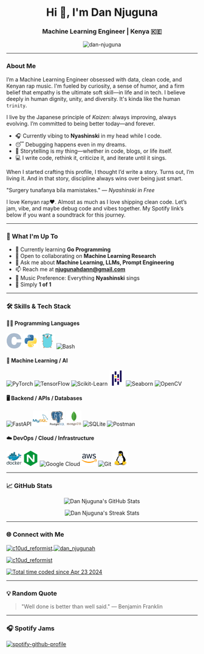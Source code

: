 <h1 align="center">Hi 👋, I'm Dan Njuguna</h1>
<h3 align="center">Machine Learning Engineer | Kenya 🇰🇪</h3>

<p align="center">
  <img src="https://komarev.com/ghpvc/?username=dan-njuguna&label=Profile%20views&color=0e75b6&style=flat" alt="dan-njuguna" />
</p>

---

<h3 align="left">About Me</h3>

<p>
  I’m a Machine Learning Engineer obsessed with data, clean code, and Kenyan rap music. I'm fueled by curiosity, a sense of humor, and a firm belief that empathy is the ultimate soft skill—in life and in tech. I believe deeply in human dignity, unity, and diversity. It's kinda like the human <code>trinity</code>.
</p>

<p>
  I live by the Japanese principle of <em>Kaizen</em>: always improving, always evolving. I’m committed to being better today—and forever.
</p>

<ul>
  <li>🎧 Currently vibing to <strong>Nyashinski</strong> in my head while I code.</li>
  <li>😴 Debugging happens even in my dreams.</li>
  <li>📝 Storytelling is my thing—whether in code, blogs, or life itself.</li>
  <li>💻 I write code, rethink it, criticize it, and iterate until it sings.</li>
</ul>

<p>
  When I started crafting this profile, I thought I’d write a story. Turns out, I’m living it. And in that story, discipline always wins over being just smart.
</p>

<p>
  "Surgery tunafanya bila mamistakes." — <em>Nyashinski in Free</em>
</p>

<p>
  I love Kenyan rap❤️. Almost as much as I love shipping clean code. Let’s jam, vibe, and maybe debug code and vibes together. My Spotify link’s below if you want a soundtrack for this journey.
</p>

---

### 🚀 What I'm Up To

- 🌱 Currently learning **Go Programming**
- 👯 Open to collaborating on **Machine Learning Research**
- 💬 Ask me about **Machine Learning, LLMs, Prompt Engineering**
- 📫 Reach me at **njugunahdann@gmail.com**
- 🎵 Music Preference: Everything **Nyashinski** sings
- 💫 Simply **1 of 1**

---

### 🛠️ Skills & Tech Stack

#### 👨‍💻 Programming Languages
<p align="left">
  <img src="https://raw.githubusercontent.com/devicons/devicon/master/icons/c/c-original.svg" alt="C" width="40" height="40" />
  <img src="https://raw.githubusercontent.com/devicons/devicon/master/icons/python/python-original.svg" alt="Python" width="40" height="40" />
  <img src="https://raw.githubusercontent.com/devicons/devicon/master/icons/go/go-original.svg" alt="Go" width="40" height="40" />
  <img src="https://www.vectorlogo.zone/logos/gnu_bash/gnu_bash-icon.svg" alt="Bash" width="40" height="40" />
</p>

#### 🤖 Machine Learning / AI
<p align="left">
  <img src="https://www.vectorlogo.zone/logos/pytorch/pytorch-icon.svg" alt="PyTorch" width="40" height="40" />
  <img src="https://www.vectorlogo.zone/logos/tensorflow/tensorflow-icon.svg" alt="TensorFlow" width="40" height="40" />
  <img src="https://upload.wikimedia.org/wikipedia/commons/0/05/Scikit_learn_logo_small.svg" alt="Scikit-Learn" width="40" height="40" />
  <img src="https://raw.githubusercontent.com/devicons/devicon/master/icons/pandas/pandas-original.svg" alt="Pandas" width="40" height="40" />
  <img src="https://seaborn.pydata.org/_images/logo-mark-lightbg.svg" alt="Seaborn" width="40" height="40" />
  <img src="https://www.vectorlogo.zone/logos/opencv/opencv-icon.svg" alt="OpenCV" width="40" height="40" />
</p>

#### 🖥️ Backend / APIs / Databases
<p align="left">
  <img src="https://cdn.jsdelivr.net/gh/devicons/devicon/icons/fastapi/fastapi-original.svg" alt="FastAPI" width="40" height="40" />
  <img src="https://raw.githubusercontent.com/devicons/devicon/master/icons/mysql/mysql-original-wordmark.svg" alt="MySQL" width="40" height="40" />
  <img src="https://raw.githubusercontent.com/devicons/devicon/master/icons/postgresql/postgresql-original-wordmark.svg" alt="PostgreSQL" width="40" height="40" />
  <img src="https://raw.githubusercontent.com/devicons/devicon/master/icons/mongodb/mongodb-original-wordmark.svg" alt="MongoDB" width="40" height="40" />
  <img src="https://www.vectorlogo.zone/logos/sqlite/sqlite-icon.svg" alt="SQLite" width="40" height="40" />
  <img src="https://www.vectorlogo.zone/logos/getpostman/getpostman-icon.svg" alt="Postman" width="40" height="40" />
</p>

#### ☁️ DevOps / Cloud / Infrastructure
<p align="left">
  <img src="https://raw.githubusercontent.com/devicons/devicon/master/icons/docker/docker-original-wordmark.svg" alt="Docker" width="40" height="40" />
  <img src="https://raw.githubusercontent.com/devicons/devicon/master/icons/nginx/nginx-original.svg" alt="Nginx" width="40" height="40" />
  <img src="https://www.vectorlogo.zone/logos/google_cloud/google_cloud-icon.svg" alt="Google Cloud" width="40" height="40" />
  <img src="https://raw.githubusercontent.com/devicons/devicon/master/icons/amazonwebservices/amazonwebservices-original-wordmark.svg" alt="AWS" width="40" height="40" />
  <img src="https://www.vectorlogo.zone/logos/git-scm/git-scm-icon.svg" alt="Git" width="40" height="40" />
  <img src="https://raw.githubusercontent.com/devicons/devicon/master/icons/linux/linux-original.svg" alt="Linux" width="40" height="40" />
</p>

---

### 📈 GitHub Stats

<p align="center">
  <img src="https://github-readme-stats.vercel.app/api?username=Dan-njuguna&show_icons=true&count_private=true&hide=issues&theme=radical" alt="Dan Njuguna's GitHub Stats" />
</p>

<p align="center">
  <img src="https://github-readme-streak-stats.herokuapp.com/?user=Dan-njuguna&theme=vue-dark&hide_border=false" alt="Dan Njuguna's Streak Stats">
</p>

---

### 🌐 Connect with Me

<p align="left">
  <a href="https://twitter.com/c10ud_reformist" target="_blank">
    <img align="center" src="https://raw.githubusercontent.com/rahuldkjain/github-profile-readme-generator/master/src/images/icons/Social/twitter.svg" alt="c10ud_reformist" height="30" width="40" />
  </a>
  <a href="https://instagram.com/dan_njugunah" target="_blank">
    <img align="center" src="https://raw.githubusercontent.com/rahuldkjain/github-profile-readme-generator/master/src/images/icons/Social/instagram.svg" alt="dan_njugunah" height="30" width="40" />
  </a>
</p>

<p align="left">
  <a href="https://twitter.com/c10ud_reformist" target="_blank">
    <img src="https://img.shields.io/twitter/follow/c10ud_reformist?logo=twitter&style=for-the-badge" alt="c10ud_reformist" />
  </a>
</p>

<p>
  <a href="https://wakatime.com/@60def35f-d5a8-4013-9e6c-262fba49efa6">
    <img src="https://wakatime.com/badge/user/60def35f-d5a8-4013-9e6c-262fba49efa6.svg" alt="Total time coded since Apr 23 2024" />
  </a>
</p>

---

### 💡 Random Quote

<!-- QUOTE_START -->
> "Well done is better than well said." — Benjamin Franklin
<!-- QUOTE_END -->

---

### 🎧 Spotify Jams

[![spotify-github-profile](https://spotify-github-profile.kittinanx.com/api/view?uid=31wssh66w7jandaa5jo73bncdnsi&cover_image=true&theme=default&show_offline=false&background_color=121212&interchange=true)](https://github.com/kittinan/spotify-github-profile)
